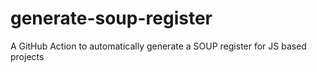 # generate-soup-register

A GitHub Action to automatically generate a SOUP register for JS based projects
